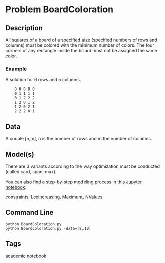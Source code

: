 # Problem BoardColoration
## Description

All squares of a board of a specified size (specified numbers of rows and columns) must be colored with the minimum number of colors.
The four corners of any rectangle inside the board must not be assigned the same color.

### Example

A solution for 6 rows and 5 columns.

```
    0 0 0 0 0
    0 1 1 1 1
    0 1 2 2 2
    1 2 0 1 2
    1 2 0 2 1
    2 2 2 0 1
```

## Data
A couple \[n,m], n is the number of rows and m the number of columns.

## Model(s)
There are 3 variants according to  the way optimization must be conducted (called card, span, max).

You can also find a step-by-step modeling process in this [Jupyter notebook](https://pycsp.org/documentation/models/COP/BoardColoration/).

  constraints: [LexIncreasing](http://pycsp.org/documentation/constraints/LexIncreasing), [Maximum](http://pycsp.org/documentation/constraints/Maximum), [NValues](http://pycsp.org/documentation/constraints/NValues)

## Command Line
```
python BoardColoration.py
python BoardColoration.py -data=[8,10]
```

## Tags
  academic notebook

